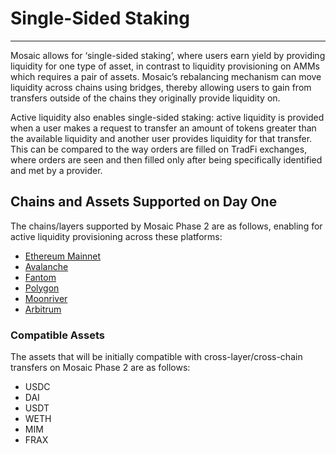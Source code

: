 # Single-Sided Staking

---

Mosaic allows for ‘single-sided staking’, where users earn yield by providing liquidity for one type of asset, in 
contrast to liquidity provisioning on AMMs which requires a pair of assets. Mosaic’s rebalancing mechanism can move 
liquidity across chains using bridges, thereby allowing users to gain from transfers outside of the chains they 
originally provide liquidity on. 

Active liquidity also enables single-sided staking: active liquidity is provided when a user makes a request to transfer
an amount of tokens greater than the available liquidity and another user provides liquidity for that transfer. This can
be compared to the way orders are filled on TradFi exchanges, where orders are seen and then filled only after being 
specifically identified and met by a provider.


## Chains and Assets Supported on Day One

The chains/layers supported by Mosaic Phase 2 are as follows, enabling for active liquidity provisioning across these 
platforms:

* [Ethereum Mainnet](https://ethereum.org/en/)
* [Avalanche](https://www.avax.network/)
* [Fantom](https://fantom.foundation/)
* [Polygon](https://polygon.technology/)
* [Moonriver](https://moonbeam.network/networks/moonriver/)
* [Arbitrum](https://offchainlabs.com/)


### Compatible Assets

The assets that will be initially compatible with cross-layer/cross-chain transfers on Mosaic Phase 2 are as follows:

* USDC
* DAI
* USDT
* WETH
* MIM
* FRAX